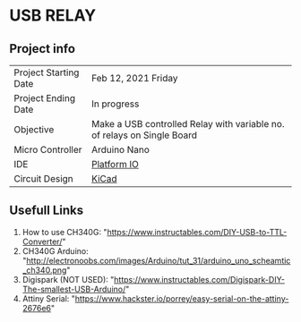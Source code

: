 # USB RELAY

## Project info

|                       |                     | 
| --------------------- | ------------------- |
| Project Starting Date | Feb 12, 2021 Friday |
| Project Ending Date   | In progress         |
| Objective             | Make a USB controlled Relay with variable no. of relays on Single Board|
| Micro Controller      | Arduino Nano        |
| IDE                   | [Platform IO](https://platformio.org/)|
| Circuit Design        | [KiCad](https://kicad.org/)|

## Usefull Links
1. How to use CH340G: "https://www.instructables.com/DIY-USB-to-TTL-Converter/"
2. CH340G Arduino: "http://electronoobs.com/images/Arduino/tut_31/arduino_uno_scheamtic_ch340.png"
3. Digispark (NOT USED): "https://www.instructables.com/Digispark-DIY-The-smallest-USB-Arduino/"
4. Attiny Serial: "https://www.hackster.io/porrey/easy-serial-on-the-attiny-2676e6"
